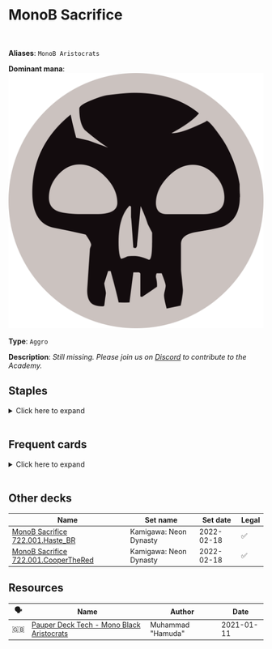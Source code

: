<!-- This page is automatically generated by Myr: do not update it manually. Changes directly applied here will be lost. -->
# MonoB Sacrifice
<br/>

**Aliases**: `MonoB Aristocrats`


**Dominant mana**: <img src="../resources/images/mana/B.png" class="dominant-mana-icon"/>

**Type**: `Aggro`

**Description**: _Still missing. Please join us on [Discord](https://discord.gg/fYQbpjjkQ3) to contribute to the Academy._


## **Staples**

<details>
  <summary>Click here to expand</summary>
<a href="https://scryfall.com/card/2xm/78/bone-picker"><img src="https://c1.scryfall.com/file/scryfall-cards/normal/front/f/7/f7de3d27-f3e0-4aea-a737-6577de1bd1c5.jpg" class="archetype-card rounded-image"/></a>
<a href="https://scryfall.com/card/mh1/81/carrion-feeder"><img src="https://c1.scryfall.com/file/scryfall-cards/normal/front/0/a/0a19da90-880e-4eca-8cf7-6d7baf090d53.jpg" class="archetype-card rounded-image"/></a>
<a href="https://scryfall.com/card/thb/103/lampad-of-deaths-vigil"><img src="https://c1.scryfall.com/file/scryfall-cards/normal/front/e/8/e8c9ada9-ea25-4a96-a4be-e4cf8f7a014f.jpg" class="archetype-card rounded-image"/></a>
<a href="https://scryfall.com/card/mm3/78/mortician-beetle"><img src="https://c1.scryfall.com/file/scryfall-cards/normal/front/9/7/978f2a31-1c89-43cb-92f2-195026c9311a.jpg" class="archetype-card rounded-image"/></a>
<a href="https://scryfall.com/card/mh2/95/nested-shambler"><img src="https://c1.scryfall.com/file/scryfall-cards/normal/front/9/8/9851f290-f502-49f8-9b48-67f7966d4e34.jpg" class="archetype-card rounded-image"/></a>
<a href="https://scryfall.com/card/khm/117/village-rites"><img src="https://c1.scryfall.com/file/scryfall-cards/normal/front/0/f/0fab9ee8-776a-48e5-b309-bcd381e67bf7.jpg" class="archetype-card rounded-image"/></a>
</details><br/>



## **Frequent cards**

<details>
  <summary>Click here to expand</summary>
<a href="https://scryfall.com/card/mh1/84/crypt-rats"><img src="https://c1.scryfall.com/file/scryfall-cards/normal/front/9/6/96916db2-5121-4ff1-880c-369744f11ecf.jpg" class="archetype-card rounded-image"/></a>
<a href="https://scryfall.com/card/a25/82/dark-ritual"><img src="https://c1.scryfall.com/file/scryfall-cards/normal/front/9/5/95f27eeb-6f14-4db3-adb9-9be5ed76b34b.jpg" class="archetype-card rounded-image"/></a>
<a href="https://scryfall.com/card/a25/89/dusk-legion-zealot"><img src="https://c1.scryfall.com/file/scryfall-cards/normal/front/9/8/98a9ef61-1c6d-49d1-b185-2b022482b442.jpg" class="archetype-card rounded-image"/></a>
<a href="https://scryfall.com/card/mid/100/ecstatic-awakener-awoken-demon"><img src="https://c1.scryfall.com/file/scryfall-cards/normal/front/b/b/bbdad18e-e262-41f9-b252-1cbdcdd1b5f9.jpg" class="archetype-card rounded-image"/></a>
<a href="https://scryfall.com/card/cmr/128/fleshbag-marauder"><img src="https://c1.scryfall.com/file/scryfall-cards/normal/front/4/0/4002b3a4-e00e-44ed-8989-d553e5d7d6c8.jpg" class="archetype-card rounded-image"/></a>
<a href="https://scryfall.com/card/rna/216/footlight-fiend"><img src="https://c1.scryfall.com/file/scryfall-cards/normal/front/8/c/8c604697-5c81-4329-9b16-f19bd90ba08c.jpg" class="archetype-card rounded-image"/></a>
<a href="https://scryfall.com/card/me2/98/kjeldoran-dead"><img src="https://c1.scryfall.com/file/scryfall-cards/normal/front/5/8/581c6102-99cd-4768-a5d3-3e724490db17.jpg" class="archetype-card rounded-image"/></a>
<a href="https://scryfall.com/card/cmr/330/perilous-myr"><img src="https://c1.scryfall.com/file/scryfall-cards/normal/front/5/a/5a15c8ef-04ad-4aab-a7f1-c7a90c10eb50.jpg" class="archetype-card rounded-image"/></a>
<a href="https://scryfall.com/card/vow/125/persistent-specimen"><img src="https://c1.scryfall.com/file/scryfall-cards/normal/front/f/7/f7baf973-3202-4fea-8861-a4a5ec228640.jpg" class="archetype-card rounded-image"/></a>
<a href="https://scryfall.com/card/iko/99/serrated-scorpion"><img src="https://c1.scryfall.com/file/scryfall-cards/normal/front/b/c/bc8f0242-35e1-4409-9321-56e742e8fef4.jpg" class="archetype-card rounded-image"/></a>
<a href="https://scryfall.com/card/afr/119/shambling-ghast"><img src="https://c1.scryfall.com/file/scryfall-cards/normal/front/d/9/d96198a7-dd19-4940-bf8f-23135011fc84.jpg" class="archetype-card rounded-image"/></a>
<a href="https://scryfall.com/card/ema/109/tragic-slip"><img src="https://c1.scryfall.com/file/scryfall-cards/normal/front/c/3/c3140bf5-9846-47ae-8142-b013aac14609.jpg" class="archetype-card rounded-image"/></a>
<a href="https://scryfall.com/card/iko/105/whisper-squad"><img src="https://c1.scryfall.com/file/scryfall-cards/normal/front/0/9/097eeb32-cfd5-4adb-ac30-d7762e6ea48f.jpg" class="archetype-card rounded-image"/></a>
</details><br/>





## **Other decks**

| Name | Set name | Set date | Legal |
| -----| -------- | -------- | ----- |
| [MonoB Sacrifice 722.001.Haste_BR](https://www.mtggoldfish.com/deck/4793453) | Kamigawa: Neon Dynasty | 2022-02-18 | ✅ |
| [MonoB Sacrifice 722.001.CooperTheRed](https://www.mtggoldfish.com/deck/4793460) | Kamigawa: Neon Dynasty | 2022-02-18 | ✅ |






## **Resources**

| 🗣️ | Name | Author | Date |
| -- | ---- | ------ | ---- |
| 🇬🇧 | <a target="_blank" href="https://mtg.cardsrealm.com/en-us/articles/pauper-deck-tech---mono-black-aristocrats">Pauper Deck Tech - Mono Black Aristocrats</a> | Muhammad "Hamuda" | 2021-01-11   |

